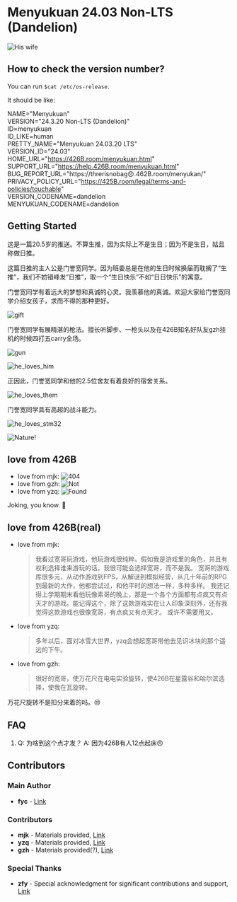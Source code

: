 # Menyukuan 24.03 Non-LTS (Dandelion)

![His wife](./lib/his_wife.jpg)

## How to check the version number?

You can run `$cat /etc/os-release`.

It should be like:

NAME="Menyukuan"  
VERSION="24.3.20 Non-LTS (Dandelion)"  
ID=menyukuan  
ID_LIKE=human  
PRETTY_NAME="Menyukuan 24.03.20 LTS"  
VERSION_ID="24.03"  
HOME_URL="https://426B.room/menyukuan.html"  
SUPPORT_URL="https://help.426B.room/menyukuan.html"  
BUG_REPORT_URL="https://threrisnobag😠.462B.room/menyukan/"  
PRIVACY_POLICY_URL="https://425B.room/legal/terms-and-policies/touchable"  
VERSION_CODENAME=dandelion  
MENYUKUAN_CODENAME=dandelion  


## Getting Started

这是一篇20.5岁的推送。不算生推，因为实际上不是生日；因为不是生日，姑且称做日推。

这篇日推的主人公是门誉宽同学。因为班委总是在他的生日时候换届而耽搁了“生推”，我们不妨错峰发“日推”，取一个“生日快乐”不如“日日快乐”的寓意。

门誉宽同学有着远大的梦想和真诚的心灵。我羡慕他的真诚。欢迎大家给门誉宽同学介绍女孩子，求而不得的那种更好。

![gift](./lib/u_konw_what.png)

门誉宽同学有展精湛的枪法。擅长听脚步、一枪头以及在426B知名好队友gzh挂机的时候四打五carry全场。

![gun](./lib/u_konw_why.png)

![he_loves_him](./lib/he_loves_him.jpg)

正因此，门誉宽同学和他的2.5位舍友有着良好的宿舍关系。

![he_loves_them](./lib/he_loves_them.jpg)

门誉宽同学具有高超的战斗能力。

![he_loves_stm32](./lib/he_loves_stm32.jpg)

![Nature!](./lib/he_loves_haozhang.jpg)

## love from 426B

- love from mjk:
    ![404](./lib/mjk.png)
- love from gzh:
    ![Not](./lib/gzh.png)
- love from yzq:
    ![Found](./lib/yzq.png)

Joking, you know. 🤣

## love from 426B(real)

- love from mjk:
    > 我看过宽哥玩游戏，他玩游戏很纯粹。假如我是游戏里的角色，并且有权利选择谁来游玩的话，我很可能会选择宽哥，而不是我。
    > 宽哥的游戏库很多元，从动作游戏到FPS，从解谜到模拟经营，从几十年前的RPG到最新的大作，他都尝试过，和他平时的想法一样，多种多样。
    > 我还记得上学期期末看他玩像素哥的晚上，那是一个各个方面都有点疯又有点天才的游戏。能记得这个，除了这款游戏实在让人印象深刻外，还有我觉得这款游戏也很像宽哥，有点疯又有点天才。
    > 或许不需要用又。
- love from yzq:
    > 多年以后，面对冰雪大世界，yzq会想起宽哥带他去见识冰块的那个遥远的下午。
- love from gzh:
    > 很好的宽哥，使万花尺在电电实验旋转，使426B在星露谷和哈尔滨选择，使我在瓦旋转。

万花尺旋转不是扣分来着的吗。😢

## FAQ

1. Q: 为啥到这个点才发？
   A: 因为426B有人12点起床😠

## Contributors

### Main Author

- **fyc** - [Link](425B&426B.room/fyc)

### Contributors

- **mjk** - Materials provided, [Link](426B.room/mjk)
- **yzq** - Materials provided, [Link](426B&?.room/yzq)
- **gzh** - Materials provided(?), [Link](426B.room/gzh)

### Special Thanks

- **zfy** - Special acknowledgment for significant contributions and support, [Link](well.i.don't.know)
